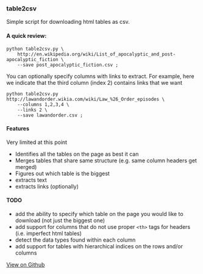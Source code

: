 ### table2csv

Simple script for downloading html tables as csv.

#### A quick review:

    python table2csv.py \
        http://en.wikipedia.org/wiki/List_of_apocalyptic_and_post-apocalyptic_fiction \
        --save post_apocalyptic_fiction.csv ;

You can optionally specify columns with links to extract. For example, here we indicate that the third column (index 2) contains links that we want
    
    python table2csv.py http://lawandorder.wikia.com/wiki/Law_%26_Order_episodes \
        --columns 1,2,3,4 \
        --links 2 \
        --save lawandorder.csv ;

#### Features
Very limited at this point

* Identifies all the tables on the page as best it can
* Merges tables that share same structure (e.g. same column headers get merged)
* Figures out which table is the biggest
* extracts text
* extracts links (optionally)

#### TODO

* add the ability to specify which table on the page you would like to download (not just the biggest one)
* add support for columns that do not use proper `<th>` tags for headers (i.e. imperfect html tables)
* detect the data types found within each column
* add support for tables with hierarchical indices on the rows and/or columns 

[View on Github](https://github.com/hernamesbarbara/table2csv/)